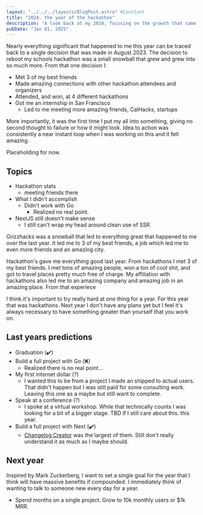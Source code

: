 ```yaml
---
layout: "../../../layouts/BlogPost.astro" #Constant
title: "2024, the year of the hackathon"
description: "A look back at my 2024, focusing on the growth that came with my involvement in hackathons and the community surrounding them."
pubDate: "Jan 01, 2025"
---
```

Nearly everything significant that happened to me this year can be traced back to a single decision that was made in August 2023. The decision to reboot my schools hackathon was a small snowball that grew and grew into so much more. From that one decision I:

- Met 3 of my best friends
- Made amazing connections with other hackathon attendees and organizers
- Attended, and won, at 4 different hackathons
- Got me an internship in San Francisco
  - Led to me meeting more amazing friends, CalHacks, startups

More importantly, it was the first time I put my all into something, giving no second thought to failure or how it might look. Idea to action was consistently a near instant loop when I was working on this and it felt amazing. 


Placeholding for now.

## Topics
- Hackathon stats
  - meeting friends there
- What I didn't accomplish 
  - Didn't work with Go
    - Realized no real point.
- NextJS still doesn't make sense
  - I still can't wrap my head around clean use of SSR. 

Grizzhacks was a snowball that led to everything great that happened to me over the last year. It led me to 3 of my best friends, a job which led me to even more friends and an amazing city.

Hackathon's gave me everything good last year. From hackathons I met 3 of my best friends. I met tons of amazing people, won a ton of cool shit, and got to travel places pretty much free of charge. My affiliation with hackathons also led me to an amazing company and amazing job in an amazing place. From that experiece

I think it's important to try really hard at one thing for a year. For this year that was hackathons. Next year I don't have any plans yet but I feel it's always necessary to have something greater than yourself that you work on. 


## Last years predictions
- Graduation (✔️)
- Build a full project with Go (❌)
  - Realized there is no real point...
- My first internet dollar (?)
  - I wanted this to be from a project I made an shipped to actual users. That didn't happen but I was still paid for some consulting work. Leaving this one as a maybe but still want to complete.
- Speak at a conference (?)
  - I spoke at a virtual workshop. While that technically counts I was looking for a bit of a bigger stage. TBD if I still care about this. this year. 
- Build a full project with Next (✔️)
  - [Changelog Creator](https://changelog-creator.vercel.app) was the largest of them. Still don't really understand it as much as I maybe should.

## Next year
Inspired by Mark Zuckerberg, I want to set a single goal for the year that I think will have massive benefits if compounded. I immediately think of wanting to talk to someone new every day for a year. 


- Spend months on a single project. Grow to 10k monthly users or $1k MRR.